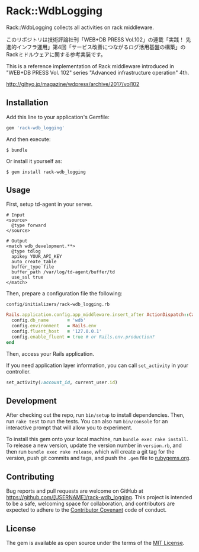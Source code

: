 # Rack::WdbLogging

Rack::WdbLogging collects all activities on rack middleware.

このリポジトリは技術評論社刊「WEB+DB PRESS Vol.102」の連載「実践！ 先進的インフラ運用」第4回「サービス改善につながるログ活用基盤の構築」のRackミドルウェアに関する参考実装です。

This is a reference implementation of Rack middleware introduced in "WEB+DB PRESS Vol. 102" series "Advanced infrastructure operation" 4th.

http://gihyo.jp/magazine/wdpress/archive/2017/vol102

## Installation

Add this line to your application's Gemfile:

```ruby
gem 'rack-wdb_logging'
```

And then execute:

    $ bundle

Or install it yourself as:

    $ gem install rack-wdb_logging

## Usage

First, setup td-agent in your server.

```
# Input
<source>
  @type forward
</source>

# Output
<match wdb_development.**>
  @type tdlog
  apikey YOUR_API_KEY
  auto_create_table
  buffer_type file
  buffer_path /var/log/td-agent/buffer/td
  use_ssl true
</match>
```

Then, prepare a configuration file the following:

`config/initializers/rack-wdb_logging.rb`

```rb
Rails.application.config.app_middleware.insert_after ActionDispatch::Callbacks, Rack::WdbLogging do |config|
  config.db_name       = 'wdb'
  config.environment   = Rails.env
  config.fluent_host   = '127.0.0.1'
  config.enable_fluent = true # or Rails.env.production?
end
```

Then, access your Rails application.


If you need application layer information, you can call `set_activity` in your controller.

```rb
set_activity(:account_id, current_user.id)
```

## Development

After checking out the repo, run `bin/setup` to install dependencies. Then, run `rake test` to run the tests. You can also run `bin/console` for an interactive prompt that will allow you to experiment.

To install this gem onto your local machine, run `bundle exec rake install`. To release a new version, update the version number in `version.rb`, and then run `bundle exec rake release`, which will create a git tag for the version, push git commits and tags, and push the `.gem` file to [rubygems.org](https://rubygems.org).

## Contributing

Bug reports and pull requests are welcome on GitHub at https://github.com/[USERNAME]/rack-wdb_logging. This project is intended to be a safe, welcoming space for collaboration, and contributors are expected to adhere to the [Contributor Covenant](http://contributor-covenant.org) code of conduct.


## License

The gem is available as open source under the terms of the [MIT License](http://opensource.org/licenses/MIT).


